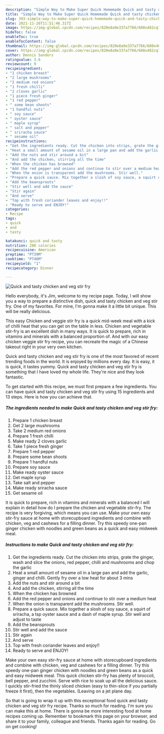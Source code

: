```yaml
---
description: "Simple Way to Make Super Quick Homemade Quick and tasty chicken and veg stir fry"
title: "Simple Way to Make Super Quick Homemade Quick and tasty chicken and veg stir fry"
slug: 393-simple-way-to-make-super-quick-homemade-quick-and-tasty-chicken-and-veg-stir-fry
date: 2021-11-26T11:51:46.317Z
image: https://img-global.cpcdn.com/recipes/820e8a9e337a7766/680x482cq70/quick-and-tasty-chicken-and-veg-stir-fry-recipe-main-photo.jpg
hideToc: false
enableToc: true
enableTocContent: false
thumbnail: https://img-global.cpcdn.com/recipes/820e8a9e337a7766/680x482cq70/quick-and-tasty-chicken-and-veg-stir-fry-recipe-main-photo.jpg
cover: https://img-global.cpcdn.com/recipes/820e8a9e337a7766/680x482cq70/quick-and-tasty-chicken-and-veg-stir-fry-recipe-main-photo.jpg
author: Dennis Sanders
ratingvalue: 3.6
reviewcount: 9
recipeingredient:
- "1 chicken breast"
- "2 large mushrooms"
- "2 medium red onions"
- "1 fresh chilli"
- "2 cloves garlic"
- "1 piece fresh ginger"
- "1 red pepper"
- " some bean shoots"
- "1 handful nuts"
- " soy sauce"
- " oyster sauce"
- " maple syrup"
- " salt and pepper"
- " sriracha sauce"
- " sesame oil"
recipeinstructions:
- "Get the ingredients ready. Cut the chicken into strips, grate the ginger, wash and slice the onions, red pepper, chilli and mushrooms and chop the garlic"
- "Heat a small amount of sesame oil in a large pan and add the garlic, ginger and chilli. Gently fry over a low heat for about 3 mins"
- "Add the nuts and stir around a bit"
- "And add the chicken, stirring all the time"
- "When the chicken has browned"
- "Add the red pepper and onions and continue to stir over a medium heat"
- "When the onion is transparent add the mushrooms. Stir well."
- "Prepare a quick sauce. Mix together a slosh of soy sauce, a squirt of sriracha, a tsp oyster sauce and a dash of maple syrup. Stir well and adjust to taste"
- "Add the beansprouts"
- "Stir well and add the sauce"
- "Stir again"
- "And serve"
- "Top with fresh coriander leaves and enjoy!!"
- "Ready to serve and ENJOY!"
categories:
- Recipe
tags:
- quick
- and
- tasty

katakunci: quick and tasty 
nutrition: 288 calories
recipecuisine: American
preptime: "PT39M"
cooktime: "PT46M"
recipeyield: "1"
recipecategory: Dinner

---
```



![Quick and tasty chicken and veg stir fry](https://img-global.cpcdn.com/recipes/820e8a9e337a7766/680x482cq70/quick-and-tasty-chicken-and-veg-stir-fry-recipe-main-photo.jpg)

Hello everybody, it's Jim, welcome to my recipe page. Today, I will show you a way to prepare a distinctive dish, quick and tasty chicken and veg stir fry. One of my favorites. For mine, I'm gonna make it a little bit unique. This will be really delicious.

This easy Chicken and veggie stir fry is a quick mid-week meal with a kick of chilli heat that you can get on the table in less. Chicken and vegetable stir-fry is an excellent dish in many ways. It is quick to prepare, rich in vitamins and minerals with a balanced proportion of. And with our easy chicken veggie stir fry recipe, you can recreate the magic of a Chinese takeout right in your very own kitchen.

Quick and tasty chicken and veg stir fry is one of the most favored of recent trending foods in the world. It is enjoyed by millions every day. It is easy, it is quick, it tastes yummy. Quick and tasty chicken and veg stir fry is something that I have loved my whole life. They're nice and they look fantastic.


To get started with this recipe, we must first prepare a few ingredients. You can have quick and tasty chicken and veg stir fry using 15 ingredients and 13 steps. Here is how you can achieve that.

<!--inarticleads1-->

##### The ingredients needed to make Quick and tasty chicken and veg stir fry:

1. Prepare 1 chicken breast
1. Get 2 large mushrooms
1. Take 2 medium red onions
1. Prepare 1 fresh chilli
1. Make ready 2 cloves garlic
1. Take 1 piece fresh ginger
1. Prepare 1 red pepper
1. Prepare  some bean shoots
1. Prepare 1 handful nuts
1. Prepare  soy sauce
1. Make ready  oyster sauce
1. Get  maple syrup
1. Take  salt and pepper
1. Make ready  sriracha sauce
1. Get  sesame oil


It is quick to prepare, rich in vitamins and minerals with a balanced I will explain in detail how do I prepare the chicken and vegetable stir-fry. The recipe is very forgiving, which means you can use. Make your own easy stir-fry sauce at home with storecupboard ingredients and combine with chicken, veg and cashews for a filling dinner. Try this speedy one-pan ginger chicken with noodles and green beans as a quick and easy midweek meal. 

<!--inarticleads2-->

##### Instructions to make Quick and tasty chicken and veg stir fry:

1. Get the ingredients ready. Cut the chicken into strips, grate the ginger, wash and slice the onions, red pepper, chilli and mushrooms and chop the garlic
1. Heat a small amount of sesame oil in a large pan and add the garlic, ginger and chilli. Gently fry over a low heat for about 3 mins
1. Add the nuts and stir around a bit
1. And add the chicken, stirring all the time
1. When the chicken has browned
1. Add the red pepper and onions and continue to stir over a medium heat
1. When the onion is transparent add the mushrooms. Stir well.
1. Prepare a quick sauce. Mix together a slosh of soy sauce, a squirt of sriracha, a tsp oyster sauce and a dash of maple syrup. Stir well and adjust to taste
1. Add the beansprouts
1. Stir well and add the sauce
1. Stir again
1. And serve
1. Top with fresh coriander leaves and enjoy!!
1. Ready to serve and ENJOY!

Make your own easy stir-fry sauce at home with storecupboard ingredients and combine with chicken, veg and cashews for a filling dinner. Try this speedy one-pan ginger chicken with noodles and green beans as a quick and easy midweek meal. This quick chicken stir-fry has plenty of broccoli, bell pepper, and zucchini. Serve with rice to soak up all the delicious sauce. I quickly stir-fried the thinly sliced chicken (easy to thin-slice if you partially freeze it first), then the vegetables. (Leaving on a jet plane day. 

So that is going to wrap it up with this exceptional food quick and tasty chicken and veg stir fry recipe. Thanks so much for reading. I'm sure you can make this at home. There is gonna be more interesting food at home recipes coming up. Remember to bookmark this page on your browser, and share it to your family, colleague and friends. Thanks again for reading. Go on get cooking!
